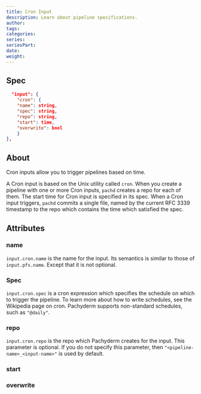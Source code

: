 ```yaml
---
title: Cron Input
description: Learn about pipeline specifications.
author:
tags:
categories:
series: 
seriesPart: 
date:
weight: 
---
```


## Spec

```json
  "input": {
    "cron": {
    "name": string,
    "spec": string,
    "repo": string,
    "start": time,
    "overwrite": bool
    }
},

```

## About 

Cron inputs allow you to trigger pipelines based on time. 

A Cron input is based on the Unix utility called `cron`. When you create a pipeline with one or more Cron inputs, `pachd` creates a repo for each of them. The start time for Cron input is specified in its spec. When a Cron input triggers, `pachd` commits a single file, named by the current RFC 3339 timestamp to the repo which contains the time which satisfied the spec.

## Attributes 

### name 

`input.cron.name` is the name for the input. Its semantics is similar to those of `input.pfs.name`. Except that it is not optional.

### Spec 

`input.cron.spec` is a cron expression which specifies the schedule on which to trigger the pipeline. To learn more about how to write schedules, see the Wikipedia page on cron. Pachyderm supports non-standard schedules, such as `"@daily"`.

### repo 

`input.cron.repo` is the repo which Pachyderm creates for the input. This parameter is optional. If you do not specify this parameter, then `"<pipeline-name>_<input-name>"` is used by default.

### start 

### overwrite 